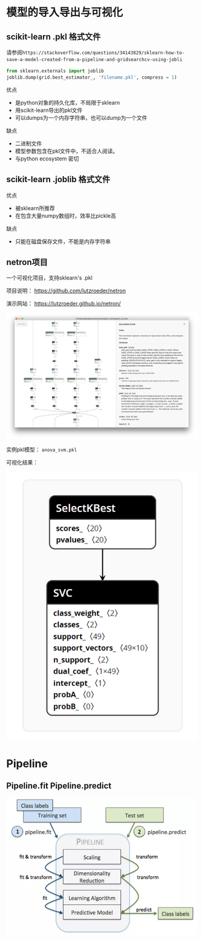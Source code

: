 # 模型的导入导出与可视化

## scikit-learn .pkl 格式文件
请参阅`https://stackoverflow.com/questions/34143829/sklearn-how-to-save-a-model-created-from-a-pipeline-and-gridsearchcv-using-jobli`
```python
from sklearn.externals import joblib
joblib.dump(grid.best_estimator_, 'filename.pkl', compress = 1)
```

优点
- 是python对象的持久化库，不局限于sklearn
- 用scikit-learn导出的pkl文件
- 可以dumps为一个内存字符串，也可以dump为一个文件

缺点
- 二进制文件
- 模型参数包含在pkl文件中，不适合人阅读。
- 与python ecosystem 密切

## scikit-learn .joblib 格式文件
优点
- 被sklearn所推荐
- 在包含大量numpy数组时，效率比pickle高
  
缺点
- 只能在磁盘保存文件，不能是内存字符串

## netron项目
一个可视化项目，支持sklearn's .pkl

项目说明：
https://github.com/lutzroeder/netron

演示网站：
https://lutzroeder.github.io/netron/
<p align='center'><img src='netron.png' width='800'></a></p>

实例pkl模型：
`anova_svm.pkl`

可视化结果：
<p align='center'><img src='anova_svm.png' width='800'></a></p>


# Pipeline

## Pipeline.fit Pipeline.predict

<p align='center'><img src='pipeline-illustration.webp' width='800'></a></p>